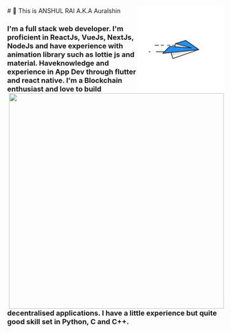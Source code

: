 <div class="inner" ><img src="assets\animation_300_kckabl3r.gif" align="right" height="200" width="200"></div>
# 👋 This is ANSHUL RAI  A.K.A Auralshin 

<div class="hello">
  <div class="inner" ><img src="assets\animation_500_kckasloz.gif" align="right" height="500" width="500"></div>
</div>

### I'm a full stack web developer. I'm proficient in ReactJs, VueJs, NextJs, NodeJs and have experience with animation library such as lottie js and material. Haveknowledge and experience in App Dev through flutter and react native. I'm a Blockchain enthusiast and love to build decentralised applications. I have a little experience but quite good skill set in Python, C and C++.  
